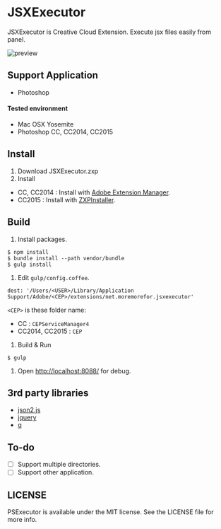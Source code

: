 # JSXExecutor
JSXExecutor is Creative Cloud Extension. Execute jsx files easily from panel.

![preview](https://cloud.githubusercontent.com/assets/966109/12298895/baf90764-ba57-11e5-9593-cbd35d2ee2f1.png)

## Support Application
- Photoshop

#### Tested environment
- Mac OSX Yosemite
- Photoshop CC, CC2014, CC2015

## Install
1. Download JSXExecutor.zxp
2. Install
  - CC, CC2014 : Install with [Adobe Extension Manager](https://www.adobe.com/jp/products/extension-manager.html).
  - CC2015 : Install with [ZXPInstaller](http://zxpinstaller.com/).


## Build

1. Install packages.
```
$ npm install
$ bundle install --path vendor/bundle
$ gulp install
```

1. Edit `gulp/config.coffee`.
```
dest: '/Users/<USER>/Library/Application Support/Adobe/<CEP>/extensions/net.moremorefor.jsxexecutor'
```

  `<CEP>` is these folder name:

  - CC : `CEPServiceManager4`
  - CC2014, CC2015 : `CEP`

1. Build & Run
```
$ gulp
```

1. Open [http://localhost:8088/](http://localhost:8088/) for debug.

## 3rd party libraries
- [json2.js](https://github.com/douglascrockford/JSON-js)
- [jquery](https://github.com/jquery/jquery)
- [q](https://github.com/kriskowal/q)

## To-do
- [ ] Support multiple directories.
- [ ] Support other application.

## LICENSE
PSExecutor is available under the MIT license. See the LICENSE file for more info.
